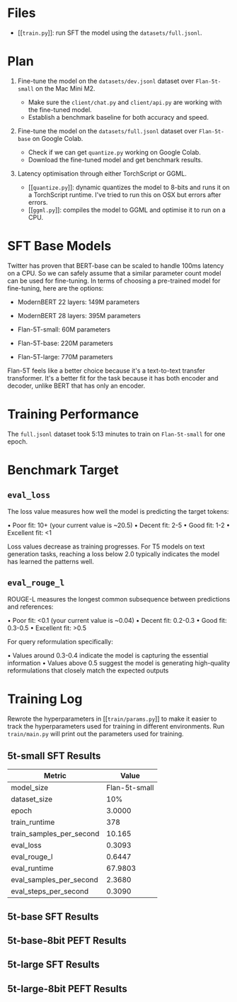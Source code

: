 Files
===============

- [[`train.py`]]: run SFT the model using the `datasets/full.jsonl`.


Plan
======

1. Fine-tune the model on the `datasets/dev.jsonl` dataset over `Flan-5t-small`
on the Mac Mini M2. 
    - Make sure the `client/chat.py` and `client/api.py` are working with the
      fine-tuned model.
    - Establish a benchmark baseline for both accuracy and speed.

2. Fine-tune the model on the `datasets/full.jsonl` dataset over `Flan-5t-base`
on Google Colab.
    - Check if we can get `quantize.py` working on Google Colab.
    - Download the fine-tuned model and get benchmark results.

3. Latency optimisation through either TorchScript or GGML.
    - [[`quantize.py`]]: dynamic quantizes the model to 8-bits and runs it on a
      TorchScript runtime. I've tried to run this on OSX but errors after errors.
    - [[`ggml.py`]]: compiles the model to GGML and optimise it to run on a CPU.


SFT Base Models
===============

Twitter has proven that BERT-base can be scaled to handle 100ms latency on a
CPU. So we can safely assume that a similar parameter count model can be used
for fine-tuning. In terms of choosing a pre-trained model for fine-tuning, here
are the options:

- ModernBERT 22 layers: 149M parameters
- ModernBERT 28 layers: 395M parameters

- Flan-5T-small: 60M parameters
- Flan-5T-base: 220M parameters
- Flan-5T-large: 770M parameters

Flan-5T feels like a better choice because it's a text-to-text transfer
transformer. It's a better fit for the task because it has both encoder and
decoder, unlike BERT that has only an encoder.

Training Performance
=====================

The `full.jsonl` dataset took 5:13 minutes to train on `Flan-5t-small` for one epoch.

Benchmark Target
=================

`eval_loss`
------------

The loss value measures how well the model is predicting the target tokens:

 • Poor fit: 10+ (your current value is ~20.5)
 • Decent fit: 2-5
 • Good fit: 1-2
 • Excellent fit: <1

Loss values decrease as training progresses. For T5 models on text generation
tasks, reaching a loss below 2.0 typically indicates the model has learned the
patterns well.


`eval_rouge_l`
---------------

ROUGE-L measures the longest common subsequence between predictions and references:

 • Poor fit: <0.1 (your current value is ~0.04)
 • Decent fit: 0.2-0.3
 • Good fit: 0.3-0.5
 • Excellent fit: >0.5

For query reformulation specifically:

 • Values around 0.3-0.4 indicate the model is capturing the essential information 
 • Values above 0.5 suggest the model is generating high-quality 
   reformulations that closely match the expected outputs

Training Log
=============

Rewrote the hyperparameters in [[`train/params.py`]] to make it easier to track the
hyperparameters used for training in different environments. Run `train/main.py`
will print out the parameters used for training.

5t-small SFT Results
-----------------

| Metric | Value |
|--------|-------|
| model_size | Flan-5t-small |
| dataset_size | 10% |
| epoch | 3.0000 |
| train_runtime | 378 |
| train_samples_per_second | 10.165 |
| eval_loss | 0.3093 |
| eval_rouge_l | 0.6447 |
| eval_runtime | 67.9803 |
| eval_samples_per_second | 2.3680 |
| eval_steps_per_second | 0.3090 |

5t-base SFT Results
-----------------

5t-base-8bit PEFT Results
-----------------

5t-large SFT Results
-----------------

5t-large-8bit PEFT Results
-----------------
